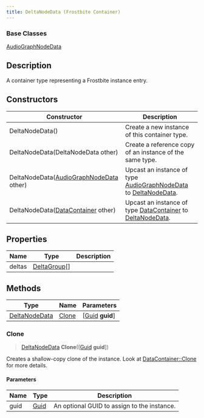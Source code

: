 ```yaml
---
title: DeltaNodeData (Frostbite Container)
---
```

### Base Classes

[AudioGraphNodeData](AudioGraphNodeData)

## Description

A container type representing a Frostbite instance entry.

## Constructors

| Constructor                                                              | Description                                                                                                       |
| ------------------------------------------------------------------------ | ----------------------------------------------------------------------------------------------------------------- |
| DeltaNodeData()                                                          | Create a new instance of this container type.                                                                     |
| DeltaNodeData(DeltaNodeData other)                                       | Create a reference copy of an instance of the same type.                                                          |
| DeltaNodeData([AudioGraphNodeData](AudioGraphNodeData) other)            | Upcast an instance of type [AudioGraphNodeData](AudioGraphNodeData) to [DeltaNodeData](DeltaNodeData).            |
| DeltaNodeData([DataContainer](/vext/ref/cls/shr/datacontainer) other) | Upcast an instance of type [DataContainer](/vext/ref/cls/shr/datacontainer) to [DeltaNodeData](DeltaNodeData). |

## Properties

| Name   | Type                         | Description |
| ------ | ---------------------------- | ----------- |
| deltas | [DeltaGroup](DeltaGroup)\[\] |             |

## Methods

| Type                           | Name            | Parameters                                     |
| ------------------------------ | --------------- | ---------------------------------------------- |
| [DeltaNodeData](DeltaNodeData) | [Clone](#clone) | \[[Guid](/vext/ref/cls/shr/guid) **guid**\] |

### Clone

> [DeltaNodeData](DeltaNodeData) **Clone**(\[[Guid](/vext/ref/cls/shr/guid) **guid**\])

Creates a shallow-copy clone of the instance. Look at [DataContainer::Clone](/vext/ref/cls/shr/datacontainer#clone) for more details.

#### Parameters

| Name | Type         | Description                                 |
| ---- | ------------ | ------------------------------------------- |
| guid | [Guid](Guid) | An optional GUID to assign to the instance. |
